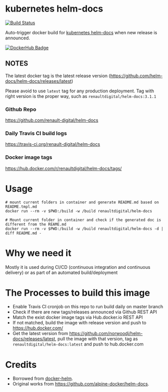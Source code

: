 # kubernetes helm-docs

[![Build Status](https://travis-ci.com/renault-digital/docker-helm-docs.svg?token=ncotYzyGStjuDrTy46xs&branch=master)](https://travis-ci.com/renault-digital/docker-helm-docs)

Auto-trigger docker build for [kubernetes helm-docs](https://github.com/norwoodj/helm-docs) when new release is announced.

[![DockerHub Badge](http://dockeri.co/image/renaultdigital/helm-docs)](https://hub.docker.com/r/renaultdigital/helm-docs/)

## NOTES

The latest docker tag is the latest release version (https://github.com/helm-docs/helm-docs/releases/latest)

Please avoid to use `latest` tag for any production deployment. Tag with right version is the proper way, such as `renaultdigital/helm-docs:3.1.1`

### Github Repo

https://github.com/renault-digital/helm-docs

### Daily Travis CI build logs

https://travis-ci.org/renault-digital/helm-docs

### Docker image tags

https://hub.docker.com/r/renaultdigital/helm-docs/tags/

# Usage

    # mount current folders in container and generate README.md based on README.tmpl.md
    docker run --rm -v $PWD:/build -w /build renaultdigital/helm-docs

    # Mount current folder in container and check if the generated doc is different from the REAME.md
    docker run --rm -v $PWD:/build -w /build renaultdigital/helm-docs -d | diff README.md -

# Why we need it

Mostly it is used during CI/CD (continuous integration and continuous delivery) or as part of an automated build/deployment

# The Processes to build this image

* Enable Travis CI cronjob on this repo to run build daily on master branch
* Check if there are new tags/releases announced via Github REST API
* Match the exist docker image tags via Hub.docker.io REST API
* If not matched, build the image with release version and push to https://hub.docker.com/
* Get the latest version from https://github.com/norwoodj/helm-docs/releases/latest, pull the image with that version, tag as `renaultdigital/helm-docs:latest` and push to hub.docker.com

# Credits

- Borrowed from [docker-helm](https://github.com/renault-digital/docker-helm).
- Original works from https://github.com/alpine-docker/helm-docs.
